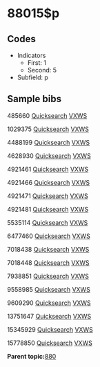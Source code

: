 # 88015$p

## Codes

-   Indicators
    -   First: 1
    -   Second: 5
-   Subfield: p

## Sample bibs

485660 [Quicksearch](https://search.library.yale.edu/catalog/485660) [VXWS](http://prodorbis.library.yale.edu:7014/vxws/GetHoldingsService?bibId=485660)

1029375 [Quicksearch](https://search.library.yale.edu/catalog/1029375) [VXWS](http://prodorbis.library.yale.edu:7014/vxws/GetHoldingsService?bibId=1029375)

4488199 [Quicksearch](https://search.library.yale.edu/catalog/4488199) [VXWS](http://prodorbis.library.yale.edu:7014/vxws/GetHoldingsService?bibId=4488199)

4628930 [Quicksearch](https://search.library.yale.edu/catalog/4628930) [VXWS](http://prodorbis.library.yale.edu:7014/vxws/GetHoldingsService?bibId=4628930)

4921461 [Quicksearch](https://search.library.yale.edu/catalog/4921461) [VXWS](http://prodorbis.library.yale.edu:7014/vxws/GetHoldingsService?bibId=4921461)

4921466 [Quicksearch](https://search.library.yale.edu/catalog/4921466) [VXWS](http://prodorbis.library.yale.edu:7014/vxws/GetHoldingsService?bibId=4921466)

4921471 [Quicksearch](https://search.library.yale.edu/catalog/4921471) [VXWS](http://prodorbis.library.yale.edu:7014/vxws/GetHoldingsService?bibId=4921471)

4921481 [Quicksearch](https://search.library.yale.edu/catalog/4921481) [VXWS](http://prodorbis.library.yale.edu:7014/vxws/GetHoldingsService?bibId=4921481)

5535114 [Quicksearch](https://search.library.yale.edu/catalog/5535114) [VXWS](http://prodorbis.library.yale.edu:7014/vxws/GetHoldingsService?bibId=5535114)

6477460 [Quicksearch](https://search.library.yale.edu/catalog/6477460) [VXWS](http://prodorbis.library.yale.edu:7014/vxws/GetHoldingsService?bibId=6477460)

7018438 [Quicksearch](https://search.library.yale.edu/catalog/7018438) [VXWS](http://prodorbis.library.yale.edu:7014/vxws/GetHoldingsService?bibId=7018438)

7018448 [Quicksearch](https://search.library.yale.edu/catalog/7018448) [VXWS](http://prodorbis.library.yale.edu:7014/vxws/GetHoldingsService?bibId=7018448)

7938851 [Quicksearch](https://search.library.yale.edu/catalog/7938851) [VXWS](http://prodorbis.library.yale.edu:7014/vxws/GetHoldingsService?bibId=7938851)

9558985 [Quicksearch](https://search.library.yale.edu/catalog/9558985) [VXWS](http://prodorbis.library.yale.edu:7014/vxws/GetHoldingsService?bibId=9558985)

9609290 [Quicksearch](https://search.library.yale.edu/catalog/9609290) [VXWS](http://prodorbis.library.yale.edu:7014/vxws/GetHoldingsService?bibId=9609290)

13751647 [Quicksearch](https://search.library.yale.edu/catalog/13751647) [VXWS](http://prodorbis.library.yale.edu:7014/vxws/GetHoldingsService?bibId=13751647)

15345929 [Quicksearch](https://search.library.yale.edu/catalog/15345929) [VXWS](http://prodorbis.library.yale.edu:7014/vxws/GetHoldingsService?bibId=15345929)

15778850 [Quicksearch](https://search.library.yale.edu/catalog/15778850) [VXWS](http://prodorbis.library.yale.edu:7014/vxws/GetHoldingsService?bibId=15778850)

**Parent topic:**[880](../../tags/880/880.md)

